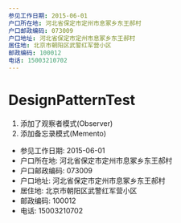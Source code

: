 ```yaml
---
参见工作日期: 2015-06-01
户口所在地: 河北省保定市定州市息冢乡东王郝村
户口邮政编码: 073009
户口地址: 河北省保定市定州市息冢乡东王郝村
居住地: 北京市朝阳区武警红军营小区
邮政编码: 100012
电话: 15003210702
---
```

# DesignPatternTest
1. 添加了观察者模式(Observer)
2. 添加备忘录模式(Memento)


- 参见工作日期: 2015-06-01
- 户口所在地: 河北省保定市定州市息冢乡东王郝村
- 户口邮政编码: 073009
- 户口地址: 河北省保定市定州市息冢乡东王郝村
- 居住地: 北京市朝阳区武警红军营小区
- 邮政编码: 100012
- 电话: 15003210702
